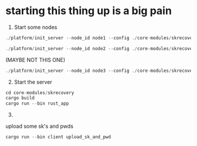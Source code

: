 # starting this thing up is a big pain

1. Start some nodes

```jsx
./platform/init_server --node_id node1 --config ./core-modules/skrecovery/server_conf.yml
```

```jsx
./platform/init_server --node_id node2 --config ./core-modules/skrecovery/server_conf.yml
```

(MAYBE NOT THIS ONE)
```jsx
./platform/init_server --node_id node3 --config ./core-modules/skrecovery/server_conf.yml
```


2. Start the server

```jsx
cd core-modules/skrecovery
cargo build
cargo run --bin rust_app
```

3. 

upload some sk's and pwds

```jsx
cargo run --bin client upload_sk_and_pwd 
```


